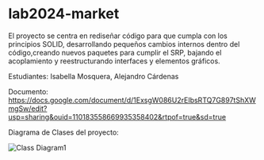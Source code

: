 # lab2024-market
El proyecto se centra en rediseñar código para que cumpla con los principios SOLID, desarrollando pequeños cambios internos dentro del código,creando nuevos paquetes para cumplir el SRP, bajando el acoplamiento y reestructurando interfaces y elementos gráficos.

Estudiantes: Isabella Mosquera, Alejandro Cárdenas

Documento: https://docs.google.com/document/d/1ExsgW086U2rEIbsRTQ7G897tShXWmgSw/edit?usp=sharing&ouid=110183558669935358402&rtpof=true&sd=true


Diagrama de Clases del proyecto:

![Class Diagram1](https://github.com/user-attachments/assets/ba86fc0f-fc17-49e7-a7e2-d59f17ca62ac)

